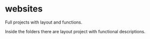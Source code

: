 # websites
Full projects with layout and functions.

Inside the folders there are layout project with functional descriptions.
